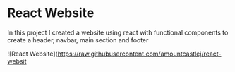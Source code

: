 # React Website

In this project I created a website using react with functional components to create a header, navbar, main section and footer

![React Website](https://raw.githubusercontent.com/amountcastlej/react-websit

